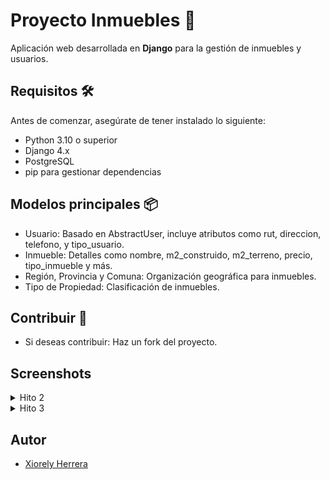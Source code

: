 # Proyecto Inmuebles 🏡

Aplicación web desarrollada en **Django** para la gestión de inmuebles y usuarios.

## Requisitos 🛠️

Antes de comenzar, asegúrate de tener instalado lo siguiente:

- Python 3.10 o superior
- Django 4.x
- PostgreSQL 
- pip para gestionar dependencias

## Modelos principales 📦
- Usuario: Basado en AbstractUser, incluye atributos como rut, direccion, telefono, y tipo_usuario.
- Inmueble: Detalles como nombre, m2_construido, m2_terreno, precio, tipo_inmueble y más.
- Región, Provincia y Comuna: Organización geográfica para inmuebles.
- Tipo de Propiedad: Clasificación de inmuebles.

## Contribuir 🤝

- Si deseas contribuir: Haz un fork del proyecto.

## Screenshots
<details>

<summary>Hito 2</summary>

![App Screenshot](Hito2/super_usuario.png)
![App Screenshot](Hito2/Migraciones.png)
![App Screenshot](Hito2/Django_Administration.png)
![App Screenshot](Hito2/pgAdmin_bd_y_tablas.png)
![App Screenshot](Hito2/inmuebles.png)
![App Screenshot](Hito2/usuario.png)

</details>
<details>

<summary>Hito 3</summary>

![App Screenshot](Hito3/loaddata.png)
![App Screenshot](Hito3/exportar_inmuebles_por_comuna.png)
![App Screenshot](Hito3/exportar_inmuebles_por_region.png)
![App Screenshot](Hito3/filtro_inmuebles.png)
![App Screenshot](Hito3/filtro_inmuebles_comuna.png)

</details>


## Autor

- [Xiorely Herrera](https://github.com/Xiorelyh)


